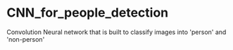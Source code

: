 # CNN_for_people_detection
 Convolution Neural network that is built to classify images into 'person'  and 'non-person'
